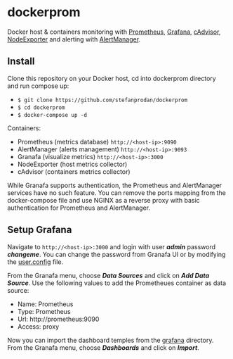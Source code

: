 # dockerprom

Docker host &amp; containers monitoring with [Prometheus](https://prometheus.io/), [Grafana](http://grafana.org/), [cAdvisor](https://github.com/google/cadvisor), 
[NodeExporter](https://github.com/prometheus/node_exporter) and alerting with [AlertManager](https://github.com/prometheus/alertmanager).

## Install

Clone this repository on your Docker host, cd into dockerprom directory and run compose up:

* `$ git clone https://github.com/stefanprodan/dockerprom` 
* `$ cd dockerprom`
* `$ docker-compose up -d`

Containers:

* Prometheus (metrics database) `http://<host-ip>:9090`
* AlertManager (alerts management) `http://<host-ip>:9093`
* Granafa (visualize metrics) `http://<host-ip>:3000`
* NodeExporter (host metrics collector)
* cAdvisor (containers metrics collector)

While Granafa supports authentication, the Prometheus and AlertManager services have no such feature. 
You can remove the ports mapping from the docker-compose file and use NGINX as a reverse proxy with basic authentication for Prometheus and AlertManager.

## Setup Grafana

Navigate to `http://<host-ip>:3000` and login with user ***admin*** password ***changeme***. You can change the password from Granafa UI or 
 by modifying the [user.config](https://github.com/stefanprodan/dockerprom/blob/master/user.config) file.

From the Granafa menu, choose ***Data Sources*** and click on ***Add Data Source***. 
Use the following values to add the Prometheues container as data source:

* Name: Prometheus
* Type: Prometheus
* Url: http://prometheus:9090
* Access: proxy

Now you can import the dashboard temples from the [grafana](https://github.com/stefanprodan/dockerprom/tree/master/grafana) directory. 
From the Granafa menu, choose ***Dashboards*** and click on ***Import***.






